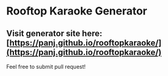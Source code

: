 Rooftop Karaoke Generator
===

Visit generator site here: [https://panj.github.io/rooftopkaraoke/](https://panj.github.io/rooftopkaraoke/)
---

Feel free to submit pull request!
